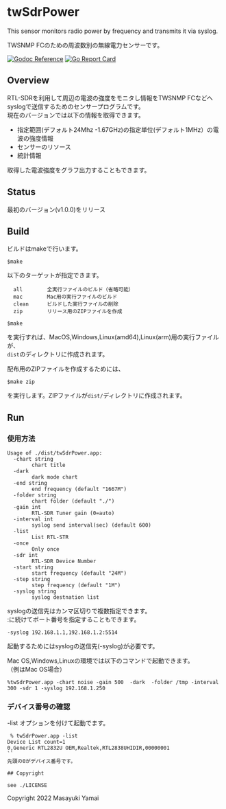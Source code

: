 # twSdrPower
This sensor monitors radio power by frequency and transmits it via syslog.

TWSNMP FCのための周波数別の無線電力センサーです。

[![Godoc Reference](https://godoc.org/github.com/twsnmp/twSdrPower?status.svg)](http://godoc.org/github.com/twsnmp/twSdrPower)
[![Go Report Card](https://goreportcard.com/badge/twsnmp/twSdrPower)](https://goreportcard.com/report/twsnmp/twSdrPower)

## Overview

RTL-SDRを利用して周辺の電波の強度をモニタし情報をTWSNMP FCなどへ  
syslogで送信するためのセンサープログラムです。  
現在のバージョンでは以下の情報を取得できます。

- 指定範囲(デフォルト24Mhz -1.67GHz)の指定単位(デフォルト1MHz）の電波の強度情報
- センサーのリソース
- 統計情報

取得した電波強度をグラフ出力することもできます。

## Status

最初のバージョン(v1.0.0)をリリース

## Build

ビルドはmakeで行います。
```
$make
```
以下のターゲットが指定できます。
```
  all        全実行ファイルのビルド（省略可能）
  mac        Mac用の実行ファイルのビルド
  clean      ビルドした実行ファイルの削除
  zip        リリース用のZIPファイルを作成
```

```
$make
```
を実行すれば、MacOS,Windows,Linux(amd64),Linux(arm)用の実行ファイルが、  
`dist`のディレクトリに作成されます。


配布用のZIPファイルを作成するためには、
```
$make zip
```
を実行します。ZIPファイルが`dist/`ディレクトリに作成されます。

## Run
### 使用方法

```
Usage of ./dist/twSdrPower.app:
  -chart string
    	chart title
  -dark
    	dark mode chart
  -end string
    	end frequency (default "1667M")
  -folder string
    	chart folder (default "./")
  -gain int
    	RTL-SDR Tuner gain (0=auto)
  -interval int
    	syslog send interval(sec) (default 600)
  -list
    	List RTL-STR
  -once
    	Only once
  -sdr int
    	RTL-SDR Device Number
  -start string
    	start frequency (default "24M")
  -step string
    	step frequency (default "1M")
  -syslog string
    	syslog destnation list
```

syslogの送信先はカンマ区切りで複数指定できます。  
:に続けてポート番号を指定することもできます。

```
-syslog 192.168.1.1,192.168.1.2:5514
```

起動するためにはsyslogの送信先(-syslog)が必要です。

Mac OS,Windows,Linuxの環境では以下のコマンドで起動できます。  
（例はMac OS場合）

```
%twSdrPower.app -chart noise -gain 500  -dark  -folder /tmp -interval 300 -sdr 1 -syslog 192.168.1.250
```

### デバイス番号の確認
 -list  オプションを付けて起動でます。

```
 % twSdrPower.app -list
Device List count=1
0,Generic RTL2832U OEM,Realtek,RTL2838UHIDIR,00000001
``
先頭の0がデバイス番号です。

## Copyright

see ./LICENSE

```
Copyright 2022 Masayuki Yamai
```

